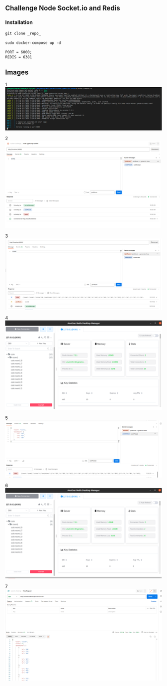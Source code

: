 
## Challenge Node Socket.io and Redis


### Installation

```
git clone _repo_
```
```
sudo docker-compose up -d
```

```
PORT = 6000;
REDIS = 6381
```

## Images
1
![Images1](./images/images1.png)

2
![Images2](./images/images2.png)

3
![Images3](./images/images3.png)

4
![Images4](./images/images4.png)

5
![Images5](./images/images5.png)

6
![Images6](./images/images6.png)

7
![Images7](./images/images7.png)